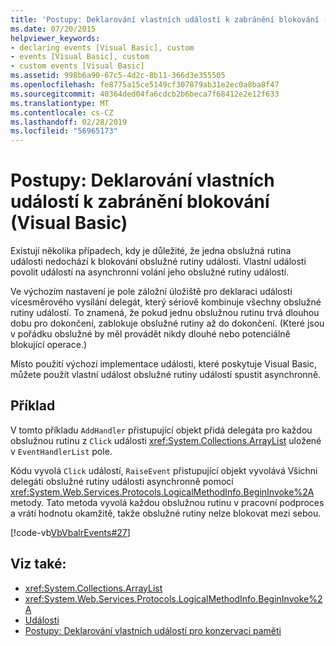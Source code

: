 ```yaml
---
title: 'Postupy: Deklarování vlastních událostí k zabránění blokování (Visual Basic)'
ms.date: 07/20/2015
helpviewer_keywords:
- declaring events [Visual Basic], custom
- events [Visual Basic], custom
- custom events [Visual Basic]
ms.assetid: 998b6a90-67c5-4d2c-8b11-366d3e355505
ms.openlocfilehash: fe8775a15ce5149cf307879ab31e2ec0a8ba8f47
ms.sourcegitcommit: 40364ded04fa6cdcb2b6beca7f68412e2e12f633
ms.translationtype: MT
ms.contentlocale: cs-CZ
ms.lasthandoff: 02/28/2019
ms.locfileid: "56965173"
---
```

# <a name="how-to-declare-custom-events-to-avoid-blocking-visual-basic"></a>Postupy: Deklarování vlastních událostí k zabránění blokování (Visual Basic)
Existují několika případech, kdy je důležité, že jedna obslužná rutina události nedochází k blokování obslužné rutiny události. Vlastní události povolit událostí na asynchronní volání jeho obslužné rutiny událostí.  
  
 Ve výchozím nastavení je pole záložní úložiště pro deklaraci události vícesměrového vysílání delegát, který sériově kombinuje všechny obslužné rutiny událostí. To znamená, že pokud jednu obslužnou rutinu trvá dlouhou dobu pro dokončení, zablokuje obslužné rutiny až do dokončení. (Které jsou v pořádku obslužné by měl provádět nikdy dlouhé nebo potenciálně blokující operace.)  
  
 Místo použití výchozí implementace události, které poskytuje Visual Basic, můžete použít vlastní událost obslužné rutiny událostí spustit asynchronně.  
  
## <a name="example"></a>Příklad  
 V tomto příkladu `AddHandler` přistupující objekt přidá delegáta pro každou obslužnou rutinu z `Click` události <xref:System.Collections.ArrayList> uložené v `EventHandlerList` pole.  
  
 Kódu vyvolá `Click` událostí, `RaiseEvent` přistupující objekt vyvolává Všichni delegáti obslužné rutiny události asynchronně pomocí <xref:System.Web.Services.Protocols.LogicalMethodInfo.BeginInvoke%2A> metody. Tato metoda vyvolá každou obslužnou rutinu v pracovní podproces a vrátí hodnotu okamžitě, takže obslužné rutiny nelze blokovat mezi sebou.  
  
 [!code-vb[VbVbalrEvents#27](~/samples/snippets/visualbasic/VS_Snippets_VBCSharp/VbVbalrEvents/VB/Class1.vb#27)]  
  
## <a name="see-also"></a>Viz také:
- <xref:System.Collections.ArrayList>
- <xref:System.Web.Services.Protocols.LogicalMethodInfo.BeginInvoke%2A>
- [Události](../../../../visual-basic/programming-guide/language-features/events/index.md)
- [Postupy: Deklarování vlastních událostí pro konzervaci paměti](../../../../visual-basic/programming-guide/language-features/events/how-to-declare-custom-events-to-conserve-memory.md)
